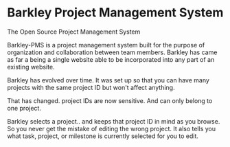 Barkley Project Management System
===========

The Open Source Project Management System

Barkley-PMS is a project management system built for the purpose of organization and collaboration between team members.
Barkley has came as far a being a single website able to be incorporated into any part of an existing website.

Barkley has evolved over time. It was set up so that you can have many projects with the same project ID but won't affect anything.

That has changed. project IDs are now sensitive. And can only belong to one project. 

Barkley selects a project.. and keeps that project ID in mind as you browse. So you never get the mistake of editing the wrong
project. It also tells you what task, project, or milestone is currently selected for you to edit. 
